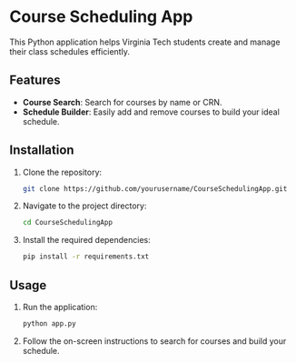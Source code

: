 # Course Scheduling App

This Python application helps Virginia Tech students create and manage their class schedules efficiently.

## Features

- **Course Search**: Search for courses by name or CRN.
- **Schedule Builder**: Easily add and remove courses to build your ideal schedule.

## Installation

1. Clone the repository:
    ```bash
    git clone https://github.com/yourusername/CourseSchedulingApp.git
    ```
2. Navigate to the project directory:
    ```bash
    cd CourseSchedulingApp
    ```
3. Install the required dependencies:
    ```bash
    pip install -r requirements.txt
    ```

## Usage

1. Run the application:
    ```bash
    python app.py
    ```
2. Follow the on-screen instructions to search for courses and build your schedule.

